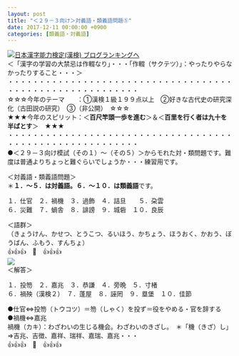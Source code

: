 ```yaml
---
layout: post
title: "＜２９－３向け＞対義語・類義語問題⑤"
date: 2017-12-11 00:00:00 +0900
categories: [類義語・対義語]
---
```


[![](/syuusyuu9701/assets/images/＜２９－３向け＞対義語・類義語問題⑤-br_c_3028_1.gif)](http://blog.with2.net/link.php?1659096:3028 "日本漢字能力検定(漢検) ブログランキングへ")[日本漢字能力検定(漢検) ブログランキングへ](http://blog.with2.net/link.php?1659096:3028)  
＜「漢字の学習の大禁忌は作輟なり」・・・「作輟（サクテツ）」：やったりやらなかったりすること・・・＞  
・・・・・・・・・・・・・・・・・・・・・・・・・・・・・・・・・・・・・・・・・・・・・・・・・・・・・・・・・  
☆☆☆今年のテーマ　　：①漢検１級１９９点以上　②好きな古代史の研究深化（古田説の研究）　③（非公開）　☆☆☆　　  
★★★今年のスピリット：＜**百尺竿頭一歩を進む**＞＆＜**百里を行く者は九十を半ばとす**＞　★★★  
・・・・・・・・・・・・・・・・・・・・・・・・・・・・・・・・・・・・・・・・・・・・・・・・・・・・・・・・・  
●＜２９－３向け模試（その１）～（その５）＞からモれた対・類問題です。難度は普通よりちょっと難ぐらいでしょうか・・・練習用です。  
  
＜対義語・類義語問題＞  
＊**１．～５．は対義語。６．～１０．は類義語**です。  
  
１．仕官　２．禍機　３．過飾　４．詰旦　　５．朶雲  
６．災難　７．蝸舎　８．誹謗　９．城砦　１０．良辰  
  
＜語群＞  
（きょうけん、かせつ、とうこつ、るいほう、かちょう、ほうおく、かおう、ぼうばん、ふもう、すんちょ）  
👍👍👍　🐔　👍👍👍  
![](/syuusyuu9701/assets/images/＜２９－３向け＞対義語・類義語問題⑤-f02a1a8896e5519a7092bbcc0371727d.png)  
＜解答＞  
  
１．投笏　２．嘉兆　３．恭謙　４．旁晩　５．寸楮　  
６．禍殃（漢検２）　７．蓬屋　８．誣罔　９．塁堡　１０．佳節  
  
●仕官⇔投笏（トウコツ）＝笏（しゃく）を投ず＝役をやめる・官を辞する　  
●禍機⇔嘉兆　  
禍機（カキ）：わざわいの生じる機会。わざわいのきざし。　＊「機（きざ）し」  
⇒吉兆、吉徴、嘉祥、瑞祥、嘉瑞、嘉兆・・・  
👍👍👍　🐔　👍👍👍